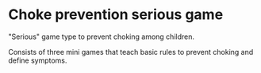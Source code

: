 # Choke prevention serious game

"Serious" game type to prevent choking among children.

Consists of three mini games that teach basic rules to prevent choking and define symptoms.

